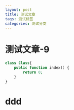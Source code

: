 ```yaml
---
layout: post
title: 测试文章
tags: 测试标签
categories: 测试分类
---
```


<div class="toc"></div>

# 测试文章-9

```php
class Class{
	public function index() {
		return 0;
	}
}
```

# ddd